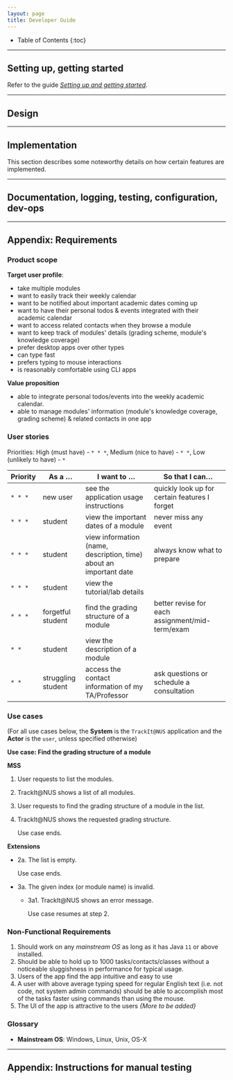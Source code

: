 ```yaml
---
layout: page
title: Developer Guide
---
```

* Table of Contents
{:toc}

--------------------------------------------------------------------------------------------------------------------

## **Setting up, getting started**

Refer to the guide [_Setting up and getting started_](SettingUp.md).

--------------------------------------------------------------------------------------------------------------------

## **Design**

--------------------------------------------------------------------------------------------------------------------

## **Implementation**

This section describes some noteworthy details on how certain features are implemented.

--------------------------------------------------------------------------------------------------------------------

## **Documentation, logging, testing, configuration, dev-ops**

--------------------------------------------------------------------------------------------------------------------

## **Appendix: Requirements**

### Product scope

**Target user profile**:

* take multiple modules
* want to easily track their weekly calendar
* want to be notified about important academic dates coming up
* want to have their personal todos & events integrated with their academic calendar
* want to access related contacts when they browse a module
* want to keep track of modules' details (grading scheme, module's knowledge coverage)
* prefer desktop apps over other types
* can type fast
* prefers typing to mouse interactions
* is reasonably comfortable using CLI apps

**Value proposition**
* able to integrate personal todos/events into the weekly academic calendar. 
* able to manage modules' information (module's knowledge coverage, grading scheme) & related contacts in one app

### User stories

Priorities: High (must have) - `* * *`, Medium (nice to have) - `* *`, Low (unlikely to have) - `*`

| Priority | As a …​                                    | I want to …​                                                   | So that I can…​                                 |
| -------- | -------------------- | ---------------------------------------------------------------------- | ---------------------------------------------------------------------- |
| `* * *`  | new user             | see the application usage instructions                                 | quickly look up for certain features I forget                          |
| `* * *`  | student              | view the important dates of a module                                   | never miss any event                                                   |
| `* * *`  | student              | view information (name, description, time) about an important date     | always know what to prepare                                            |
| `* * *`  | student              | view the tutorial/lab details                                          |                                                                        |
| `* * *`  | forgetful student    | find the grading structure of a module                                 | better revise for each assignment/mid-term/exam                        |
| `* *`    | student              | view the description of a module                                       |                                                                        |
| `* *`    | struggling student   | access the contact information of my TA/Professor                      | ask questions or schedule a consultation                               |

### Use cases

(For all use cases below, the **System** is the `TrackIt@NUS` application and the **Actor** is the `user`, unless specified otherwise)

**Use case: Find the grading structure of a module**

**MSS**

1.  User requests to list the modules.
2.  TrackIt@NUS shows a list of all modules.
3.  User requests to find the grading structure of a module in the list.
4.  TrackIt@NUS shows the requested grading structure.

    Use case ends.

**Extensions**

* 2a. The list is empty.

  Use case ends.

* 3a. The given index (or module name) is invalid.

    * 3a1. TrackIt@NUS shows an error message.

      Use case resumes at step 2.
      

### Non-Functional Requirements

1.  Should work on any _mainstream OS_ as long as it has Java `11` or above installed.
2.  Should be able to hold up to 1000 tasks/contacts/classes without a noticeable sluggishness in performance for
 typical usage.
3.  Users of the app find the app intuitive and easy to use
4.  A user with above average typing speed for regular English text (i.e. not code, not system admin commands) should
 be able to accomplish most of the tasks faster using commands than using the mouse.
5. The UI of the app is attractive to the users
*{More to be added}*

### Glossary

* **Mainstream OS**: Windows, Linux, Unix, OS-X

--------------------------------------------------------------------------------------------------------------------

## **Appendix: Instructions for manual testing**
